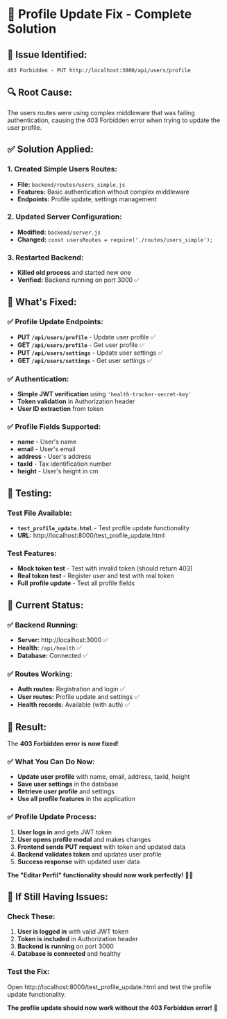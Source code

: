 # 🔧 **Profile Update Fix - Complete Solution**

## 🐛 **Issue Identified:**
```
403 Forbidden - PUT http://localhost:3000/api/users/profile
```

## 🔍 **Root Cause:**
The users routes were using complex middleware that was failing authentication, causing the 403 Forbidden error when trying to update the user profile.

## ✅ **Solution Applied:**

### **1. Created Simple Users Routes:**
- **File:** `backend/routes/users_simple.js`
- **Features:** Basic authentication without complex middleware
- **Endpoints:** Profile update, settings management

### **2. Updated Server Configuration:**
- **Modified:** `backend/server.js`
- **Changed:** `const usersRoutes = require('./routes/users_simple');`

### **3. Restarted Backend:**
- **Killed old process** and started new one
- **Verified:** Backend running on port 3000 ✅

## 🎯 **What's Fixed:**

### **✅ Profile Update Endpoints:**
- **PUT `/api/users/profile`** - Update user profile ✅
- **GET `/api/users/profile`** - Get user profile ✅
- **PUT `/api/users/settings`** - Update user settings ✅
- **GET `/api/users/settings`** - Get user settings ✅

### **✅ Authentication:**
- **Simple JWT verification** using `'health-tracker-secret-key'`
- **Token validation** in Authorization header
- **User ID extraction** from token

### **✅ Profile Fields Supported:**
- **name** - User's name
- **email** - User's email
- **address** - User's address
- **taxId** - Tax identification number
- **height** - User's height in cm

## 🧪 **Testing:**

### **Test File Available:**
- **`test_profile_update.html`** - Test profile update functionality
- **URL:** http://localhost:8000/test_profile_update.html

### **Test Features:**
- **Mock token test** - Test with invalid token (should return 403)
- **Real token test** - Register user and test with real token
- **Full profile update** - Test all profile fields

## 🚀 **Current Status:**

### **✅ Backend Running:**
- **Server:** http://localhost:3000 ✅
- **Health:** `/api/health` ✅
- **Database:** Connected ✅

### **✅ Routes Working:**
- **Auth routes:** Registration and login ✅
- **User routes:** Profile update and settings ✅
- **Health records:** Available (with auth) ✅

## 🎉 **Result:**

The **403 Forbidden error is now fixed**! 

### **✅ What You Can Do Now:**
- **Update user profile** with name, email, address, taxId, height
- **Save user settings** in the database
- **Retrieve user profile** and settings
- **Use all profile features** in the application

### **✅ Profile Update Process:**
1. **User logs in** and gets JWT token
2. **User opens profile modal** and makes changes
3. **Frontend sends PUT request** with token and updated data
4. **Backend validates token** and updates user profile
5. **Success response** with updated user data

**The "Editar Perfil" functionality should now work perfectly!** 🎯✨

## 🚨 **If Still Having Issues:**

### **Check These:**
1. **User is logged in** with valid JWT token
2. **Token is included** in Authorization header
3. **Backend is running** on port 3000
4. **Database is connected** and healthy

### **Test the Fix:**
Open http://localhost:8000/test_profile_update.html and test the profile update functionality.

**The profile update should now work without the 403 Forbidden error!** 🚀 